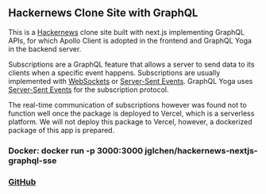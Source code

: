 ## Hackernews Clone Site with GraphQL

This is a [Hackernews](https://news.ycombinator.com/) clone site built with next.js implementing GraphQL APIs, for which Apollo Client is adopted in the frontend and GraphQL Yoga in the backend server.
           
Subscriptions are a GraphQL feature that allows a server to send data to its clients when a specific event happens. Subscriptions are usually implemented with [WebSockets](https://en.wikipedia.org/wiki/WebSocket) or [Server-Sent Events](https://developer.mozilla.org/en-US/docs/Web/API/Server-sent_events/Using_server-sent_events). GraphQL Yoga uses [Server-Sent Events](https://developer.mozilla.org/en-US/docs/Web/API/Server-sent_events/Using_server-sent_events) for the subscription protocol.

The real-time communication of subscriptions however was found not to function well once the package is deployed to Vercel, which is a serverless platform. We will not deploy this package to Vercel, however, a dockerized package of this app is prepared.

### Docker: docker run -p 3000:3000 jglchen/hackernews-nextjs-graphql-sse
### [GitHub](https://github.com/jglchen/hackernews-nextjs-graphql-sse)
